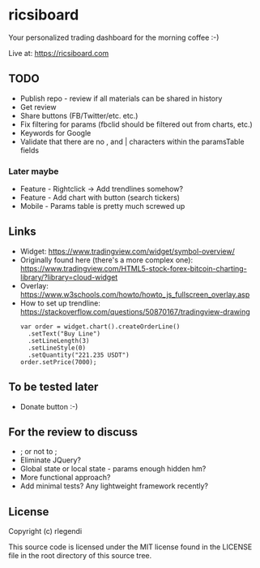 # ricsiboard

Your personalized trading dashboard for the morning coffee :-)

Live at: https://ricsiboard.com

## TODO

* Publish repo - review if all materials can be shared in history
* Get review
* Share buttons (FB/Twitter/etc. etc.)
* Fix filtering for params (fbclid should be filtered out from charts, etc.)
* Keywords for Google
* Validate that there are no , and | characters within the paramsTable fields

### Later maybe

* Feature - Rightclick -> Add trendlines somehow?
* Feature - Add chart with button (search tickers)
* Mobile - Params table is pretty much screwed up


## Links

* Widget: https://www.tradingview.com/widget/symbol-overview/
* Originally found here (there's a more complex one): https://www.tradingview.com/HTML5-stock-forex-bitcoin-charting-library/?library=cloud-widget
* Overlay: https://www.w3schools.com/howto/howto_js_fullscreen_overlay.asp
* How to set up trendline: https://stackoverflow.com/questions/50870167/tradingview-drawing
	```
	var order = widget.chart().createOrderLine()
	  .setText("Buy Line")
	  .setLineLength(3)
	  .setLineStyle(0)
	  .setQuantity("221.235 USDT")
	order.setPrice(7000);
	```

## To be tested later

* Donate button :-)

## For the review to discuss

* ; or not to ;
* Eliminate JQuery?
* Global state or local state - params enough hidden hm?
* More functional approach?
* Add minimal tests? Any lightweight framework recently?

## License
Copyright (c) rlegendi

This source code is licensed under the MIT license found in the
LICENSE file in the root directory of this source tree.

